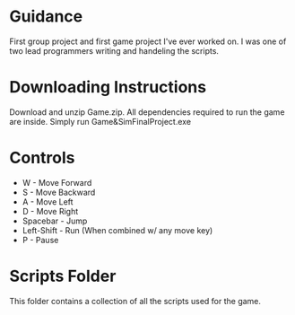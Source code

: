 # Guidance
First group project and first game project I've ever worked on. I was one of two lead programmers writing and handeling the scripts.
# Downloading Instructions
Download and unzip Game.zip. All dependencies required to run the game are inside. Simply run Game&SimFinalProject.exe
# Controls
  - W - Move Forward
  - S - Move Backward
  - A - Move Left
  - D - Move Right
  - Spacebar - Jump
  - Left-Shift - Run (When combined w/ any move key)
  - P - Pause
  # Scripts Folder
  This folder contains a collection of all the scripts used for the game. 
